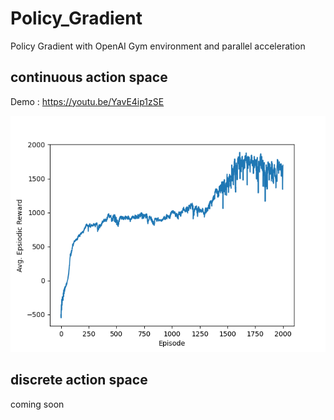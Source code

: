 # Policy_Gradient
Policy Gradient with OpenAI Gym environment and parallel acceleration

## continuous action space

Demo : https://youtu.be/YavE4ip1zSE

![image](https://github.com/neko7055/Policy_Gradient/blob/main/continuous_result/Ant-v4_PG.png)

## discrete action space

coming soon
